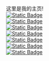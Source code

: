 这里是我的主页!
<br>
[![Static Badge](https://img.shields.io/badge/%E8%81%86%E5%90%AC%E7%A0%B4%E7%A2%8E-1?logo=shadcnui&logoColor=%23000000&logoSize=auto&label=%E5%8D%9A%E5%AE%A2%E5%9B%AD&labelColor=%230063FF&color=%23F4FFEE)
](https://www.cnblogs.com/xXzs0o0)
<br>
[![Static Badge](https://img.shields.io/badge/%E5%B0%8F%E6%96%B0-1?logo=csdn&logoColor=%23FFFFFF&logoSize=auto&labelColor=%23E8410E)
](https://mpbeta.csdn.net/mp_blog/manage/article?spm=1001.2014.3001.9456)
<br>
[![Static Badge](https://img.shields.io/badge/AIchatOS-1?logo=openai&logoColor=%23000000&logoSize=auto&labelColor=%23FFFFFF&color=%23FFFFFF)
](https://cht18.aichatosc1.com/#/chat/1742462198710)
<br>
[![Static Badge](https://img.shields.io/badge/Linux%E6%95%99%E7%A8%8B-1?logo=linux&logoColor=%23000000&logoSize=auto&labelColor=%23FFFFFF&color=%23FFFFFF)
](https://www.ywnz.com/linuxjc/5006.html)
<br>
[![Static Badge](https://img.shields.io/badge/Qt%E5%BC%80%E5%8F%91%E6%96%87%E6%A1%A3-1?logo=qt&logoColor=%2323C22A&logoSize=auto&labelColor=%23FFFFFF&color=%23FFFFFF)
](https://doc.qt.io/qt-5/classes.html)
<br>
[![Static Badge](https://img.shields.io/badge/-1?style=flat&logo=shieldsdotio&logoColor=%FFFFFFFF&logoSize=auto&color=%FFFFFFFF)](https://shields.io/)<br>
[![Static Badge](https://img.shields.io/badge/Simple%20Icon-1?logo=simpleicons&logoColor=%23FFFFFF&logoSize=auto&labelColor=%23000000&color=%23FFFFFF)
](https://simpleicons.org/?q=SimpleIcon)

